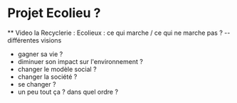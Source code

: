 # Projet Ecolieu ?
** Video la Recyclerie : Ecolieux : ce qui marche / ce qui ne marche pas ?
-- différentes visions
- gagner sa vie ?
- diminuer son impact sur l'environnement ?
- changer le modèle social ?
- changer la société ?
- se changer ?
- un peu tout ça ? dans quel ordre ?
